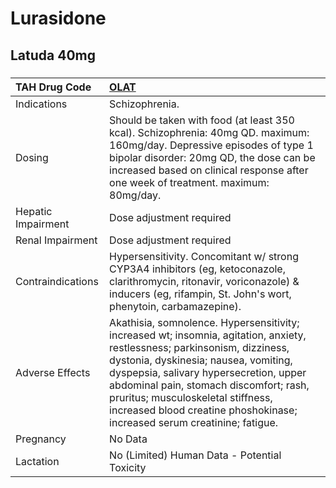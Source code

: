 # Lurasidone

## Latuda 40mg

##### 

| TAH Drug Code      | [OLAT](https://www.tahsda.org.tw/drugs/hissearch.php?drug_code=OLAT)                                                                                                                                                                                                                                                                                                     |
|:-------------------|:-------------------------------------------------------------------------------------------------------------------------------------------------------------------------------------------------------------------------------------------------------------------------------------------------------------------------------------------------------------------------|
| Indications        | Schizophrenia.                                                                                                                                                                                                                                                                                                                                                           |
| Dosing             | Should be taken with food (at least 350 kcal). Schizophrenia: 40mg QD. maximum: 160mg/day. Depressive episodes of type 1 bipolar disorder: 20mg QD, the dose can be increased based on clinical response after one week of treatment. maximum: 80mg/day.                                                                                                                 |
| Hepatic Impairment | Dose adjustment required                                                                                                                                                                                                                                                                                                                                                 |
| Renal Impairment   | Dose adjustment required                                                                                                                                                                                                                                                                                                                                                 |
| Contraindications  | Hypersensitivity. Concomitant w/ strong CYP3A4 inhibitors (eg, ketoconazole, clarithromycin, ritonavir, voriconazole) & inducers (eg, rifampin, St. John's wort, phenytoin, carbamazepine).                                                                                                                                                                              |
| Adverse Effects    | Akathisia, somnolence. Hypersensitivity; increased wt; insomnia, agitation, anxiety, restlessness; parkinsonism, dizziness, dystonia, dyskinesia; nausea, vomiting, dyspepsia, salivary hypersecretion, upper abdominal pain, stomach discomfort; rash, pruritus; musculoskeletal stiffness, increased blood creatine phoshokinase; increased serum creatinine; fatigue. |
| Pregnancy          | No Data                                                                                                                                                                                                                                                                                                                                                                  |
| Lactation          | No (Limited) Human Data - Potential Toxicity                                                                                                                                                                                                                                                                                                                             |

